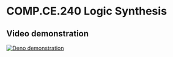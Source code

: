 # COMP.CE.240 Logic Synthesis


## Video demonstration
[![Deno demonstration](https://media.giphy.com/media/59yBy0kaYPpegttWf3/giphy.gif)](https://www.youtube.com/watch?v=d0E-98Wm_B8)

[](https://github.com/trinhgiahuy/LogicSynthesis/blob/main/vid/demo.gif)